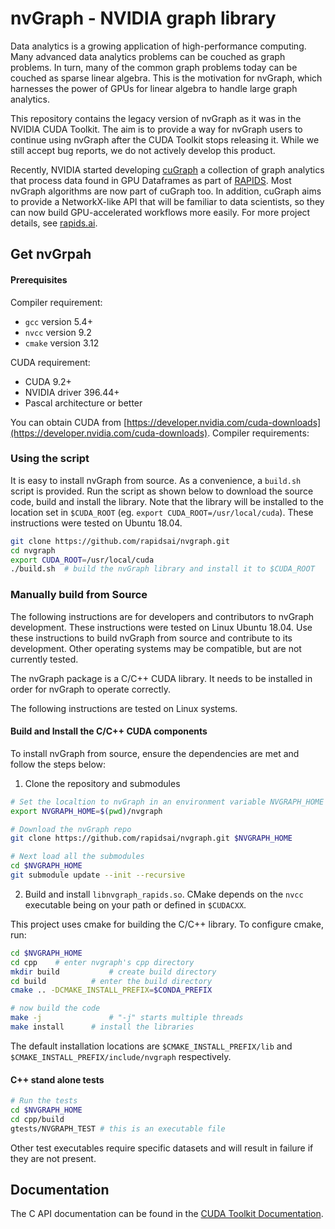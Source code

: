 # nvGraph - NVIDIA graph library

Data analytics is a growing application of high-performance computing. Many advanced data analytics problems can be couched as graph problems. In turn, many of the common graph problems today can be couched as sparse linear algebra. This is the motivation for nvGraph, which harnesses the power of GPUs for linear algebra to handle large graph analytics.

This repository contains the legacy version of nvGraph as it was in the NVIDIA CUDA Toolkit. The aim is to provide a way for nvGraph users to continue using nvGraph after the CUDA Toolkit stops releasing it. While we still accept bug reports, we do not actively develop this product. 

Recently, NVIDIA started developing [cuGraph](https://github.com/rapidsai/cugraph) a collection of graph analytics that process data found in GPU Dataframes as part of [RAPIDS](https://rapids.ai/). Most nvGraph algorithms are now part of cuGraph too. In addition, cuGraph aims to provide a NetworkX-like API that will be familiar to data scientists, so they can now build GPU-accelerated workflows more easily. For more project details, see [rapids.ai](https://rapids.ai/).

## Get nvGrpah
#### Prerequisites

Compiler requirement:

* `gcc`     version 5.4+
* `nvcc`    version 9.2
* `cmake`   version 3.12



CUDA requirement:

* CUDA 9.2+
* NVIDIA driver 396.44+
* Pascal architecture or better

You can obtain CUDA from [https://developer.nvidia.com/cuda-downloads](https://developer.nvidia.com/cuda-downloads).
Compiler requirements:

### Using the script

It is easy to install nvGraph from source. As a convenience, a `build.sh` script is provided. Run the script as shown below to download the source code, build and install the library.  Note that the library will be installed to the location set in `$CUDA_ROOT` (eg. `export CUDA_ROOT=/usr/local/cuda`). These instructions were tested on Ubuntu 18.04.

  ```bash
  git clone https://github.com/rapidsai/nvgraph.git
  cd nvgraph
  export CUDA_ROOT=/usr/local/cuda
  ./build.sh  # build the nvGraph library and install it to $CUDA_ROOT
  ```


### Manually build from Source 

The following instructions are for developers and contributors to nvGraph development. These instructions were tested on Linux Ubuntu 18.04. Use these instructions to build nvGraph from source and contribute to its development.  Other operating systems may be compatible, but are not currently tested.

The nvGraph package is a C/C++ CUDA library. It needs to be installed in order for nvGraph to operate correctly.  

The following instructions are tested on Linux systems.

#### Build and Install the C/C++ CUDA components

To install nvGraph from source, ensure the dependencies are met and follow the steps below:

1) Clone the repository and submodules

  ```bash
  # Set the localtion to nvGraph in an environment variable NVGRAPH_HOME 
  export NVGRAPH_HOME=$(pwd)/nvgraph

  # Download the nvGraph repo
  git clone https://github.com/rapidsai/nvgraph.git $NVGRAPH_HOME

  # Next load all the submodules
  cd $NVGRAPH_HOME
  git submodule update --init --recursive
  ```

2) Build and install `libnvgraph_rapids.so`. CMake depends on the `nvcc` executable being on your path or defined in `$CUDACXX`.

  This project uses cmake for building the C/C++ library. To configure cmake, run:

  ```bash
  cd $NVGRAPH_HOME
  cd cpp	# enter nvgraph's cpp directory
  mkdir build   		# create build directory 
  cd build     		# enter the build directory
  cmake .. -DCMAKE_INSTALL_PREFIX=$CONDA_PREFIX 

  # now build the code
  make -j				# "-j" starts multiple threads
  make install		# install the libraries 
  ```

The default installation  locations are `$CMAKE_INSTALL_PREFIX/lib` and `$CMAKE_INSTALL_PREFIX/include/nvgraph` respectively.

#### C++ stand alone tests

```bash
# Run the tests
cd $NVGRAPH_HOME
cd cpp/build
gtests/NVGRAPH_TEST # this is an executable file
```
Other test executables require specific datasets and will result in failure if they are not present.
## Documentation

The C API documentation can be found in the [CUDA Toolkit Documentation](https://docs.nvidia.com/cuda/archive/10.0/nvgraph/index.html).



